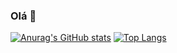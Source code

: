 ### Olá 👋

[![Anurag's GitHub stats](https://github-readme-stats.vercel.app/api?username=Crist10044&show_icons=true&theme=github_dark&rank_icon=github)](https://github.com/Crist10044/github-readme-stats)
[![Top Langs](https://github-readme-stats.vercel.app/api/top-langs/?username=Crist10044&layout=compact&theme=github_dark)](https://github.com/Crist10044/github-readme-stats)


